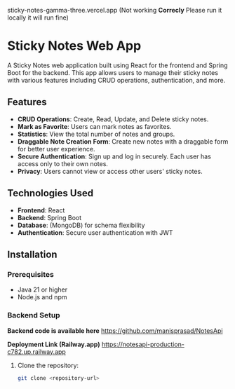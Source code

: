 sticky-notes-gamma-three.vercel.app (Not working **Correcly** Please run it locally it will run fine)

# Sticky Notes Web App

A Sticky Notes web application built using React for the frontend and Spring Boot for the backend. This app allows users to manage their sticky notes with various features including CRUD operations, authentication, and more.

## Features

- **CRUD Operations**: Create, Read, Update, and Delete sticky notes.
- **Mark as Favorite**: Users can mark notes as favorites.
- **Statistics**: View the total number of notes and groups.
- **Draggable Note Creation Form**: Create new notes with a draggable form for better user experience.
- **Secure Authentication**: Sign up and log in securely. Each user has access only to their own notes.
- **Privacy**: Users cannot view or access other users' sticky notes.

## Technologies Used

- **Frontend**: React
- **Backend**: Spring Boot
- **Database**: (MongoDB) for schema flexibility
- **Authentication**: Secure user authentication with JWT

## Installation

### Prerequisites

- Java 21 or higher
- Node.js and npm 

### Backend Setup
**Backend code is available here**
https://github.com/manisprasad/NotesApi

**Deployment Link (Railway.app)**
https://notesapi-production-c782.up.railway.app

1. Clone the repository:
   ```bash
   git clone <repository-url>
